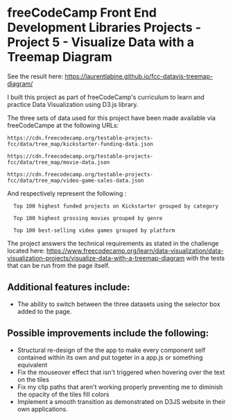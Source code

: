 # freeCodeCamp Front End Development Libraries Projects - Project 5 - Visualize Data with a Treemap Diagram

See the result here: https://laurentlabine.github.io/fcc-datavis-treemap-diagram/

I built this project as part of freeCodeCamp's curriculum to learn and practice Data Visualization using D3.js library.

The three sets of data used for this project have been made available via freeCodeCampe at the following URLs:

    https://cdn.freecodecamp.org/testable-projects-fcc/data/tree_map/kickstarter-funding-data.json
  
    https://cdn.freecodecamp.org/testable-projects-fcc/data/tree_map/movie-data.json
  
    https://cdn.freecodecamp.org/testable-projects-fcc/data/tree_map/video-game-sales-data.json
  
  
 And respectively represent the following :
 
      Top 100 highest funded projects on Kickstarter grouped by category
 
      Top 100 highest grossing movies grouped by genre
 
      Top 100 best-selling video games grouped by platform
 
 
The project answers the technical requirements as stated in the challenge located here: https://www.freecodecamp.org/learn/data-visualization/data-visualization-projects/visualize-data-with-a-treemap-diagram with the tests that can be run from the page itself.

## Additional features include:
* The ability to switch between the three datasets using the selector box added to the page.

## Possible improvements include the following:

* Structural re-design of the the app to make every component self contained within its own and put togeter in a app.js or something equivalent
* Fix the mouseover effect that isn't triggered when hovering over the text on the tiles
* Fix my clip paths that aren't working properly preventing me to diminish the opacity of the tiles fill colors
* Implement a smooth transition as demonstrated on D3JS website in their own applications.


